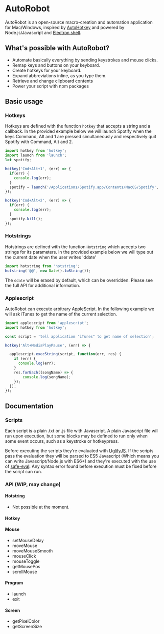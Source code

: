 # AutoRobot

AutoRobot is an open-source macro-creation and automation application for Mac/Windows, inspired by [AutoHotkey](https://autohotkey.com) and powered by Node.js/Javascript and [Electron shell](http://electron.atom.io). 

## What's possible with AutoRobot?
 - Automate basically everything by sending keystrokes and mouse clicks.
 - Remap keys and buttons on your keyboard.
 - Create hotkeys for your keyboard.
 - Expand abbreviations inline, as you type them. 
 - Retrieve and change clipboard contents
 - Power your script with npm packages


## Basic usage

### Hotkeys
Hotkeys are defined with the function ``hotkey`` that accepts a string and a callback. In the provided example below we will launch Spotify when the keys Command, Alt and 1 are pressed simultaneously and respectively quit Spotify with Command, Alt and 2. 

```javascript
import hotkey from 'hotkey';
import launch from 'launch';
let spotify;

hotkey('Cmd+Alt+1', (err) => {
  if(err) {
    console.log(err);
  }
  spotify = launch('/Applications/Spotify.app/Contents/MacOS/Spotify', {detached: true});
});  

hotkey('Cmd+Alt+2', (err) => {
  if(err) {
    console.log(err);
  }
  spotify.kill();
});
```

### Hotstrings
Hotstrings are defined with the function ``Hotstring`` which accepts two strings for its parameters. In the provided example below we will type out the current date when the user writes 'ddate' 

```javascript
import hotstring from 'hotstring';
hotstring('@@', new Date().toString());
```

The ``ddate`` will be erased by default, which can be overridden. Please see the full API for additional information.

### Applescript
AutoRobot can execute arbitrary AppleScript. In the following example we will ask iTunes to get the name of the current selection.

```javascript
import applescript from 'applescript';
import hotkey from 'hotkey';

const script = 'tell application "iTunes" to get name of selection';

hotkey('Alt+MediaPlayPause', (err) => {

  applescript.execString(script, function(err, res) {
    if (err) {
      console.log(err);
    }
    res.forEach((songName) => {
    	console.log(songName);
    });
  });
});
```


## Documentation

### Scripts
Each script is a plain .txt or .js file with Javascript. A plain Javascript file will run upon execution, but some blocks may be defined to run only when some event occurs, such as a keystroke or hotkeypress. 

Before executing the scripts they're evaluated with [UglifyJS](https://github.com/mishoo/UglifyJS). If the scripts pass the evaluation they will be parsed to ES5 Javascript (Which means you can write Javascript/Node.js with ES6+) and they're executed with the use of [safe-eval](https://www.npmjs.com/package/safe-eval). Any syntax error found before execution must be fixed before the script can run. 

### API (WIP, may change)
#### Hotstring
 - Not possible at the moment. 
#### Hotkey

#### Mouse 
 - setMouseDelay
 - moveMouse
 - moveMouseSmooth
 - mouseClick
 - mouseToggle
 - getMousePos
 - scrollMouse

#### Program
 - launch
 - exit

#### Screen
 - getPixelColor
 - getScreenSize










